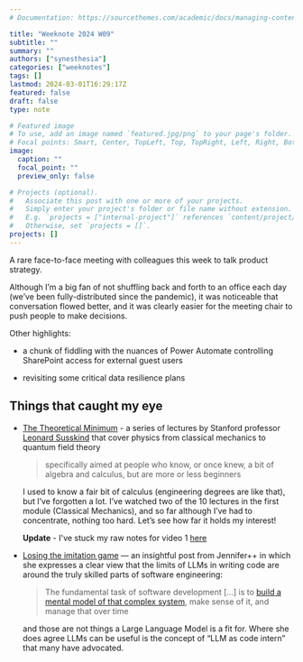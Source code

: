 ```yaml
---
# Documentation: https://sourcethemes.com/academic/docs/managing-content/

title: "Weeknote 2024 W09"
subtitle: ""
summary: ""
authors: ["synesthesia"]
categories: ["weeknotes"]
tags: []
lastmod: 2024-03-01T16:29:17Z
featured: false
draft: false
type: note

# Featured image
# To use, add an image named `featured.jpg/png` to your page's folder.
# Focal points: Smart, Center, TopLeft, Top, TopRight, Left, Right, BottomLeft, Bottom, BottomRight.
image:
  caption: ""
  focal_point: ""
  preview_only: false

# Projects (optional).
#   Associate this post with one or more of your projects.
#   Simply enter your project's folder or file name without extension.
#   E.g. `projects = ["internal-project"]` references `content/project/deep-learning/index.md`.
#   Otherwise, set `projects = []`.
projects: []
---
```

A rare face-to-face meeting with colleagues this week to talk product strategy. 

Although I’m a big fan of not shuffling back and forth to an office each day (we’ve been fully-distributed since the pandemic), it was noticeable that conversation flowed better, and it was clearly easier for the meeting chair to push people to make decisions.

Other highlights: 

- a chunk of fiddling with the nuances of Power Automate controlling SharePoint access for external guest users 

- revisiting some critical data resilience plans

## Things that caught my eye

- [The Theoretical Minimum](https://theoreticalminimum.com/) - a series of lectures by Stanford professor [Leonard Susskind](https://theoreticalminimum.com/biography) that cover physics from classical mechanics to quantum field theory 
    >  specifically aimed at people who know, or once knew, a bit of algebra and calculus, but are more or less beginners

   I used to know a fair bit of calculus (engineering degrees are like that), but I’ve forgotten a lot. I’ve watched two of the 10 lectures in the first module (Classical Mechanics), and so far although I’ve had to concentrate, nothing too hard. Let’s see how far it holds my interest!

   **Update** - I've stuck my raw notes for video 1 [here](https://garden.synesthesia.co.uk/references/susskind-classical-mechanics-lecture-1/)
    
- [Losing the imitation game](https://jenniferplusplus.com/losing-the-imitation-game/) &mdash; an insightful post from Jennifer++ in which she expresses a clear view that the limits of LLMs in writing code are around the truly skilled parts of software engineering:

    > The fundamental task of software development [...] is to [build a mental model of that complex system](https://pablo.rauzy.name/dev/naur1985programming.pdf), make sense of it, and manage that over time

   and those are not things a Large Language Model is a fit for. Where she does agree LLMs can be useful is the concept of “LLM as code intern” that many have advocated.






